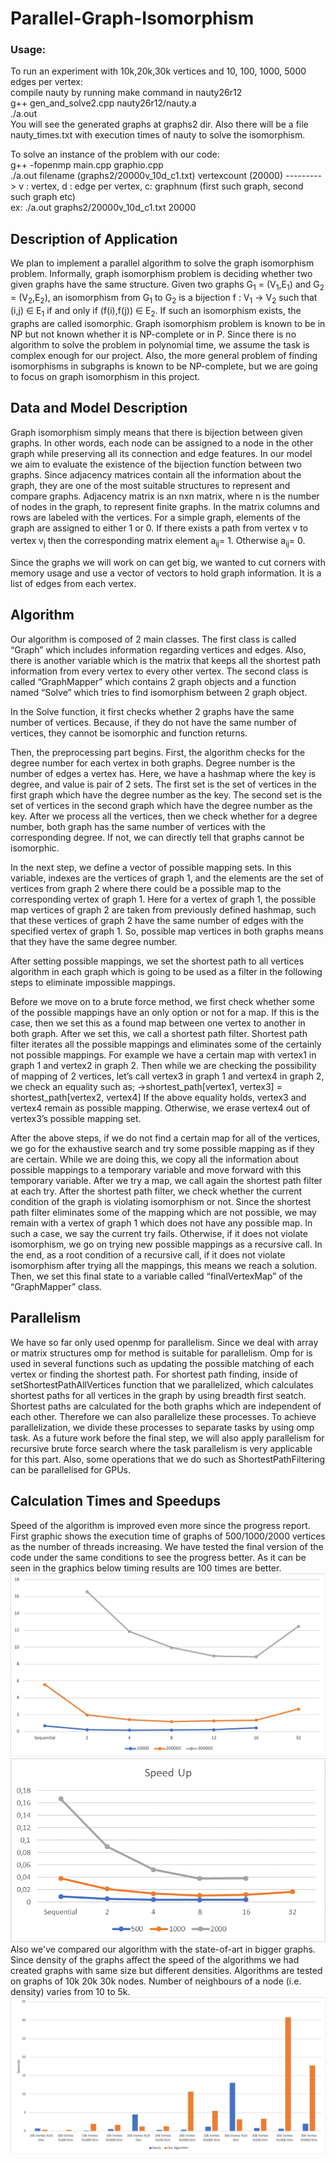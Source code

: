 # Parallel-Graph-Isomorphism

### Usage:
To run an experiment with 10k,20k,30k vertices and 10, 100, 1000, 5000 edges per vertex: <br/>
compile nauty by running make command in nauty26r12 <br/>
g++ gen_and_solve2.cpp nauty26r12/nauty.a  <br/>
./a.out <br/>
You will see the generated graphs at graphs2 dir. Also there will be a file nauty_times.txt with execution times of nauty to solve  the isomorphism. <br/>

To solve an instance of the problem with our code:<br/>
g++ -fopenmp main.cpp graphio.cpp<br/>
./a.out filename (graphs2/20000v_10d_c1.txt) vertexcount (20000) ---------> v : vertex, d : edge per vertex, c: graphnum (first such graph, second such graph etc)<br/>
ex: ./a.out graphs2/20000v_10d_c1.txt 20000<br/>


## Description of Application
We plan to implement a parallel algorithm to solve the graph isomorphism problem. Informally, graph isomorphism problem is deciding whether two given graphs have the same structure. Given two graphs G<sub>1</sub> = (V<sub>1</sub>,E<sub>1</sub>) and G<sub>2</sub> = (V<sub>2</sub>,E<sub>2</sub>), an isomorphism from G<sub>1</sub> to G<sub>2</sub> is a bijection f : V<sub>1</sub> → V<sub>2</sub> such that (i,j) ∈ E<sub>1</sub> if and only if (f(i),f(j)) ∈ E<sub>2</sub>. If such an isomorphism exists, the graphs are called isomorphic. Graph isomorphism problem is known to be in NP but not known whether it is NP-complete or in P. Since there is no algorithm to solve the problem in polynomial time, we assume the task is complex enough for our project. 
	Also, the more general problem of finding isomorphisms in subgraphs is known to be NP-complete, but we are going to focus on graph isomorphism in this project.
	
## Data and Model Description
Graph isomorphism simply means that there is bijection between given graphs. In other words, each node can be assigned to a node in the other graph while preserving all its connection and edge features. In our model we aim to evaluate the existence of the bijection function between two graphs. Since adjacency matrices contain all the information about the graph, they are one of the most suitable structures to represent and compare graphs.
Adjacency matrix is an nxn matrix, where n is the number of nodes in the graph, to represent finite graphs. In the matrix columns and rows are labeled with the vertices. For a simple graph, elements of the graph are assigned to either 1 or 0. If there exists a path from vertex v<sub></sub> to vertex v<sub>j</sub> then the corresponding matrix element a<sub>ij</sub>= 1. Otherwise a<sub>ij</sub>= 0. 

Since the graphs we will work on can get big, we wanted to cut corners with memory usage and use a vector of vectors to hold graph information. It is a list of edges from each vertex. 


## Algorithm
Our algorithm is composed of 2 main classes. The first class is called “Graph” which includes information regarding vertices and edges. Also, there is another variable which is the matrix that keeps all the shortest path information from every vertex to every other vertex. The second class is called “GraphMapper” which contains 2 graph objects and a function named “Solve” which tries to find isomorphism between 2 graph object.

In the Solve function, it first checks whether 2 graphs have the same number of vertices. Because, if they do not have the same number of vertices, they cannot be isomorphic and function returns.

Then, the preprocessing part begins. First, the algorithm checks for the degree number for each vertex in both graphs. Degree number is the number of edges a vertex has. Here, we have a hashmap where the key is degree, and value is pair of 2 sets. The first set is the set of vertices in the first graph which have the degree number as the key. The second set is the set of vertices in the second graph which have the degree number as the key. After we process all the vertices, then we check whether for a degree number, both graph has the same number of vertices with the corresponding degree. If not, we can directly tell that graphs cannot be isomorphic.

In the next step, we define a vector of possible mapping sets. In this variable, indexes are the vertices of graph 1, and the elements are the set of vertices from graph 2 where there could be a possible map to the corresponding vertex of graph 1. Here for a vertex of graph 1, the possible map vertices of graph 2 are taken from previously defined hashmap, such that these vertices of graph 2 have the same number of edges with the specified vertex of graph 1. So, possible map vertices in both graphs means that they have the same degree number.

After setting possible mappings, we set the shortest path to all vertices algorithm in each graph which is going to be used as a filter in the following steps to eliminate impossible mappings.

Before we move on to a brute force method, we first check whether some of the possible mappings have an only option or not for a map. If this is the case, then we set this as a found map between one vertex to another in both graph. After we set this, we call a shortest path filter. Shortest path filter iterates all the possible mappings and eliminates some of the certainly not possible mappings. For example we have a certain map with vertex1 in graph 1 and vertex2 in graph 2. Then while we are checking the possibility of mapping of 2 vertices, let’s call vertex3 in graph 1 and vertex4 in graph 2, we check an equality such as;
→shortest_path[vertex1, vertex3] = shortest_path[vertex2, vertex4]
If the above equality holds, vertex3 and vertex4 remain as possible mapping. Otherwise, we erase vertex4 out of vertex3’s possible mapping set.

After the above steps, if we do not find a certain map for all of the vertices, we go for the exhaustive search and try some possible mapping as if they are certain. While we are doing this, we copy all the information about possible mappings to a temporary variable and move forward with this temporary variable. After we try a map, we call again the shortest path filter at each try. After the shortest path filter, we check whether the current condition of the graph is violating isomorphism or not. Since the shortest path filter eliminates some of the mapping which are not possible, we may remain with a vertex of graph 1 which does not have any possible map. In such a case, we say the current try fails. Otherwise, if it does not violate isomorphism, we go on trying new possible mappings as a recursive call. In the end, as a root condition of a recursive call, if it does not violate isomorphism after trying all the mappings, this means we reach a solution. Then, we set this final state to a variable called “finalVertexMap” of the “GraphMapper” class.

## Parallelism
We have so far only used openmp for parallelism. Since we deal with array or matrix structures omp for method is suitable for parallelism. Omp for is used in several functions such as updating the possible matching of each vertex or finding the shortest path. For shortest path finding, inside of setShortestPathAllVertices function that we parallelized, which calculates shortest paths for all vertices in the graph by using breadth first seatch. Shortest paths are calculated for the both graphs which are independent of each other. Therefore we can also parallelize these processes. To achieve parallelization, we divide these processes to separate tasks by using omp task.
 As a future work before the final step, we will also apply parallelism for recursive brute force search where the task parallelism is very applicable for this part. Also, some operations that we do such as ShortestPathFiltering can be parallelised for GPUs.

## Calculation Times and Speedups
Speed of the algorithm is improved even more since the progress report. First graphic shows the execution time of graphs of 500/1000/2000 vertices as the number of threads increasing. We have tested the final version of the code under the same conditions to see the progress better. As it can be seen in the graphics below timing results are 100 times are better.
![speedups](images/speedups.jpeg)
![speedup_final](images/speedup_final.png)
Also we've compared our algorithm with the state-of-art in bigger graphs. Since density of the graphs affect the speed of the algorithms 
we had created graphs with same size but different densities. Algorithms are tested on graphs of 10k 20k 30k nodes. Number of neighbours of a node (i.e. density) varies from 10 to 5k.
![times](images/times.jpeg)

